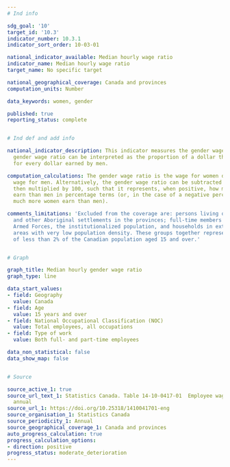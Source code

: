 ```yaml
---
# Ind info

sdg_goal: '10'
target_id: '10.3'
indicator_number: 10.3.1
indicator_sort_order: 10-03-01

national_indicator_available: Median hourly wage ratio
indicator_name: Median hourly wage ratio
target_name: No specific target

national_geographical_coverage: Canada and provinces
computation_units: Number

data_keywords: women, gender

published: true
reporting_status: complete


# Ind def and add info

national_indicator_description: This indicator measures the gender wage ratio. The
  gender wage ratio can be interpreted as the proportion of a dollar that women earn
  for every dollar earned by men.

computation_calculations: The gender wage ratio is the wage for women divided by the
  wage for men. Alternatively, the gender wage ratio can be subtracted from one and
  then multiplied by 100, such that it represents, when positive, how much less women
  earn than men in percentage terms (or, in the case of a negative percentage, how
  much more women earn than men).

comments_limitations: 'Excluded from the coverage are: persons living on reserves
  and other Aboriginal settlements in the provinces; full-time members of the Canadian
  Armed Forces, the institutionalized population, and households in extremely remote
  areas with very low population density. These groups together represent an exclusion
  of less than 2% of the Canadian population aged 15 and over.'


# Graph

graph_title: Median hourly gender wage ratio
graph_type: line

data_start_values:
- field: Geography
  value: Canada
- field: Age
  value: 15 years and over
- field: National Occupational Classification (NOC)
  value: Total employees, all occupations
- field: Type of work
  value: Both full- and part-time employees

data_non_statistical: false
data_show_map: false


# Source

source_active_1: true
source_url_text_1: Statistics Canada. Table 14-10-0417-01  Employee wages by occupation,
  annual
source_url_1: https://doi.org/10.25318/1410041701-eng
source_organisation_1: Statistics Canada
source_periodicity_1: Annual
source_geographical_coverage_1: Canada and provinces
auto_progress_calculation: true
progress_calculation_options:
- direction: positive
progress_status: moderate_deterioration
---
```

